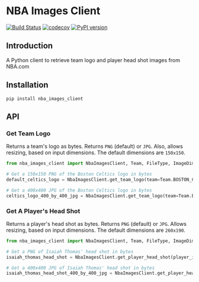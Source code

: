 # NBA Images Client

[![Build Status](https://travis-ci.org/jaebradley/nba_images_client.svg?branch=master)](https://travis-ci.org/jaebradley/nba_images_client)
[![codecov](https://codecov.io/gh/jaebradley/nba_images_client/branch/master/graph/badge.svg)](https://codecov.io/gh/jaebradley/nba_images_client)
[![PyPI version](https://badge.fury.io/py/nba_images_client.svg)](https://badge.fury.io/py/nba_images_client)

## Introduction
A Python client to retrieve team logo and player head shot images from NBA.com

## Installation
`pip install nba_images_client`

## API

### Get Team Logo
Returns a team's logo as bytes. Returns `PNG` (default) or `JPG`. Also,
allows resizing, based on input dimensions. The default dimensions are `150x150`.

```python
from nba_images_client import NbaImagesClient, Team, FileType, ImageDimensions

# Get a 150x150 PNG of the Boston Celtics logo in bytes
default_celtics_logo = NbaImagesClient.get_team_logo(team=Team.BOSTON_CELTICS)

# Get a 400x400 JPG of the Boston Celtics logo in bytes
celtics_logo_400_by_400_jpg = NbaImagesClient.get_team_logo(team=Team.BOSTON_CELTICS, file_type=FileType.JPG, image_dimensions=ImageDimensions(height=400, length=400))
```

### Get A Player's Head Shot
Returns a player's head shot as bytes. Returns `PNG` (default) or `JPG`.
Allows resizing, based on input dimensions. The default dimensions are `260x190`.

```python
from nba_images_client import NbaImagesClient, Team, FileType, ImageDimensions

# Get a PNG of Isaiah Thomas' head shot in bytes
isaiah_thomas_head_shot = NbaImagesClient.get_player_head_shot(player_id=202738)

# Get a 400x400 JPG of Isaiah Thomas' head shot in bytes
isaiah_thomas_head_shot_400_by_400_jpg = NbaImagesClient.get_player_head_shot(player_id=202738, file_type=FileType.JPG, image_dimensions=ImageDimensions(height=400, length=400))
```
